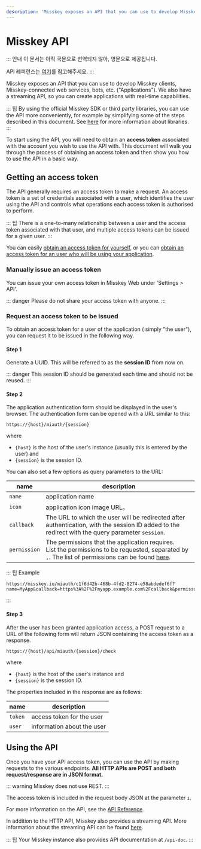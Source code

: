 ```yaml
---
description: 'Misskey exposes an API that you can use to develop Misskey clients, Misskey-connected web services, bots, etc. ("Applications").'
---
```


# Misskey API

::: 안내
이 문서는 아직 국문으로 번역되지 않아, 영문으로 제공됩니다.

API 레퍼런스는 [여기](/docs/api/endpoints)를 참고해주세요.
:::

Misskey exposes an API that you can use to develop Misskey clients, Misskey-connected web services, bots, etc. ("Applications").
We also have a streaming API, so you can create applications with real-time capabilities.

::: 팁
By using the official Misskey SDK or third party libraries, you can use the API more conveniently, for example by simplifying some of the steps described in this document.
See [here](TODO) for more information about libraries.
:::

To start using the API, you will need to obtain an **access token** associated with the account you wish to use the API with.
This document will walk you through the process of obtaining an access token and then show you how to use the API in a basic way.

## Getting an access token

The API generally requires an access token to make a request.
An access token is a set of credentials associated with a user, which identifies the user using the API and controls what operations each access token is authorised to perform.

::: 팁
There is a one-to-many relationship between a user and the access token associated with that user, and multiple access tokens can be issued for a given user.
:::

You can easily [obtain an access token for yourself](#Manually-issue-an-access-token), or you can [obtain an access token for an user who will be using your application](#Request-an-access-token-to-be-issued).

### Manually issue an access token

You can issue your own access token in Misskey Web under 'Settings > API'.

::: danger
Please do not share your access token with anyone.
:::

### Request an access token to be issued

To obtain an access token for a user of the application ( simply "the user"), you can request it to be issued in the following way.

#### Step 1

Generate a UUID. This will be referred to as the **session ID** from now on.

::: danger
This session ID should be generated each time and should not be reused.
:::

#### Step 2

The application authentication form should be displayed in the user's browser. The authentication form can be opened with a URL similar to this:

```:no-line-numbers
https://{host}/miauth/{session}
```

where

- `{host}` is the host of the user's instance (usually this is entered by the user) and
- `{session}` is the session ID.

You can also set a few options as query parameters to the URL:

| name         | description                                                                                                                                                   |
| ------------ | ------------------------------------------------------------------------------------------------------------------------------------------------------------- |
| `name`       | application name                                                                                                                                              |
| `icon`       | application icon image URL。                                                                                                                                  |
| `callback`   | The URL to which the user will be redirected after authentication, with the session ID added to the redirect with the query parameter `session`.              |
| `permission` | The permissions that the application requires. <br>List the permissions to be requested, separated by `,`. The list of permissions can be found [here](TODO). |

::: 팁 Example

```:no-line-numbers
https://misskey.io/miauth/c1f6d42b-468b-4fd2-8274-e58abdedef6f?name=MyApp&callback=https%3A%2F%2Fmyapp.example.com%2Fcallback&permisson=write:notes,write:following,read:drive
```

:::

#### Step 3

After the user has been granted application access, a POST request to a URL of the following form will return JSON containing the access token as a response.

```:no-line-numbers
https://{host}/api/miauth/{session}/check
```

where

- `{host}` is the host of the user's instance and
- `{session}` is the session ID.

The properties included in the response are as follows:

| name    | description                |
| ------- | -------------------------- |
| `token` | access token for the user  |
| `user`  | information about the user |

## Using the API

Once you have your API access token, you can use the API by making requests to the various endpoints.
**All HTTP APIs are POST and both request/response are in JSON format.**

::: warning
Misskey does not use REST.
:::

The access token is included in the request body JSON at the parameter `i`.

For more information on the API, see the [API Reference](TODO).

In addition to the HTTP API, Misskey also provides a streaming API. More information about the streaming API can be found [here](./streaming/).

::: 팁
Your Misskey instance also provides API documentation at `/api-doc`.
:::
